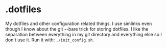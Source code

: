 # .dotfiles
My dotfiles and other configuration related things. I use simlinks even though
I know about the git --bare trick for storing dotfiles. I like the separation
between everything in my git directory and everything else so I don't use it.
Run it with: `./init_config.sh`.
